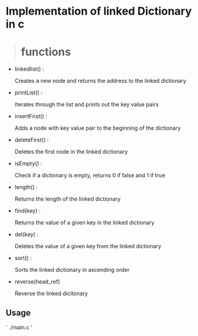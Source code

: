 # Implementation of linked Dictionary in c

> # functions

- linkedlist() :
  <p>Creates a new node and returns the address to the linked dictionary </p>
- printList() :
  <p> Iterates through the list and prints out the key value pairs </p>
- insertFirst() :
  <p> Adds a node with key value pair to the beginning of the dictionary </p>
- deleteFirst() :
  <p> Deletes the first node in the linked dictionary </p>
- isEmpty() :
   <P> Check if a dictionary is empty, returns 0 if false and 1 if true </p>
- length() :
   <p> Returns the length of the linked dictionary </p>
- find(key) :
   <p> Returns the value of a given key in the linked  dictionary </p> 
- del(key) :
   <p> Deletes the value of a given key from the linked dictionary </p>
- sort() :
   <p> Sorts the linked dictionary in ascending order </p>
- reverse(head_ref)
   <p> Reverse the linked dicitonary </p>

## Usage
` ./main.c '
